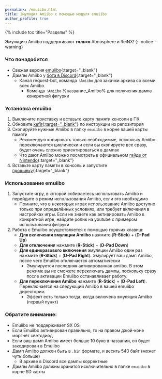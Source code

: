 ```yaml
---
permalink: /emuiibo.html
title: Эмуляция Amiibo с помощью модуля emuiibo
author_profile: true
---
```

{% include toc title="Разделы" %}

Эмуляцию Amiibo поддерживают **только** Atmosphere и ReiNX! 
{: .notice--warning}

### Что понадобится 

* Свежая версия [emuiibo](https://github.com/XorTroll/emuiibo/releases/latest){:target="_blank"}
* Дампы Amiibo у [бота в Discord](https://discord.io/homebrew){:target="_blank"}
	* Канал request-bot, команда `!Amiibo` для закачки архива со всеми всех Amiibo 
		* Команда `!Amiibo` %название_Amiibo% для получения дампа конкретной фигурки
	
### Установка emuiibo 

1. Выключите приставку и вставьте карту памяти консоли в ПК
1. Обновите <abbr title="Сборник, состоящий из выбранного кастома, необходимых программ и скриптов, которые все это установят правильным образом. Состав кефира и инструкцию по установке можно посмотреть в его репозитории">[kefir](https://github.com/rashevskyv/switch/releases/latest){:target="_blank"}</abbr> по инструкции из репозитория
1. Скопируйте нужные Amiibo в папку `emuiibo` в корне вашей карты памяти
	* Рекомендую копировать только необходимые, поскольку Amiibo переключаются циклически и если вы скопируете все сразу, будет очень сложно ориентироваться в дампах 
	* Что дают Amiibo можно посмотреть в официальном [гайде от Nintendo](https://www.nintendo.com/amiibo/compatibility/#amiibo){:target="_blank"}
1. Вставьте карту памяти в консоль и запустите [прошивку](launch-cfw){:target="_blank"}
	
### Использование emuiibo

1. Запустите игру, в которой собираетесь использовать Amiibo и перейдите в режим использования Amiibo, если это необходимо
	* Помните, что в некоторых играх использование Amiibo доступно только при определённых условиях, или требует включения в настройках игры. Если не знаете как активировать Amiibo в конкретной игре, найдите ролик на youtube с примером использования фигруки 
1. Работа с Emuiibo осуществляется с помощью горячих клавиш: 
	* **Для включения эмуляции Amiibo** нажмите (**R-Stick**) + (**D-Pad Up**)
	* **Для отключения** нажмите (**R-Stick**) + (**D-Pad Down**)
	* **Для единоразового включения** эмуляции Amiibo один раз нажмите (**R-Stick**) + (**D-Pad Right**). Эмулирует ваш дамп Amiibo, после чего Emuiibo отключается автоматически
		* Эмулируется последняя активированная amiibo. В этом режиме вы не сможете переключать дампы, поскольку сразу после активации Emuiibo останавливает работу. 
	* **Для переключения Amiibo** нажмите (**R-Stick**) + (**D-Pad Left**). Переключается на следующий Amiibo в вашей emuiibo директории. 
		* Эффект есть только тогда, когда включена эмуляция Amiibo (первый пункт)

### Обратите внимание:

* Emuiibo не поддерживает SX OS
* Если Emuiibo активирован правильно, то на правом джой-коне моргнёт светодиод 
* Если ваш дамп Amiibo имеет больше 10 букв в названии, он будет закодирован в Emuiibo
* Дамп Amiibo должен быть в `.bin` формате, и весить 540 байт (может чуть больше)
	* В архиве в Discord все дампы корректные 
* Дампы Amiibo должны хранится исключительно в папке `emuiibo` в корне SD карты